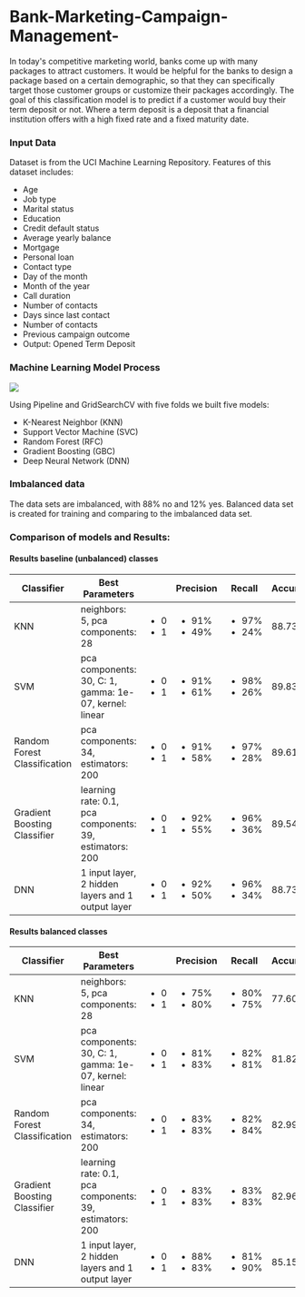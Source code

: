 # Bank-Marketing-Campaign-Management-

In today's competitive marketing world, banks come up with many packages to attract customers. It would be helpful for the banks to design a package based on a certain demographic, so that they can specifically target those customer groups or customize their packages accordingly. The goal of this classification model is to predict if a customer would buy their term deposit or not. Where a term deposit is a deposit that a financial institution offers with a high fixed rate and a fixed maturity date. 

### Input Data 
Dataset is from the UCI Machine Learning Repository. Features of this dataset includes:
* Age
* Job type
* Marital status
* Education
* Credit default status
* Average yearly balance
* Mortgage
* Personal loan
* Contact type
* Day of the month
* Month of the year
* Call duration
* Number of contacts
* Days since last contact
* Number of contacts
* Previous campaign outcome
* Output: Opened Term Deposit

### Machine Learning Model Process

![](img/process.png)


Using Pipeline and GridSearchCV with five folds we built five models:
* K-Nearest Neighbor (KNN)
* Support Vector Machine (SVC)
* Random Forest (RFC)
* Gradient Boosting (GBC)
* Deep Neural Network (DNN)

### Imbalanced data

The data sets are imbalanced, with 88% no and 12% yes. Balanced data set is created for training and comparing to the imbalanced data set.  

### Comparison of models and Results:

#### Results baseline (unbalanced) classes

| Classifier | Best Parameters | | Precision | Recall | Accuracy |
| ------------- | ------------- | ------------- | ------------- | ------------- | ------------- |
| KNN  | neighbors: 5, pca components: 28 |  <ul><li>0</li><li>1</li></ul> |  <ul><li>91%</li><li>49%</li></ul> |  <ul><li>97%</li><li>24%</li></ul>  |88.73%  |
| SVM  | pca components: 30, C: 1, gamma: 1e-07, kernel: linear |  <ul><li>0</li><li>1</li></ul> |  <ul><li>91%</li><li>61%</li></ul> |  <ul><li>98%</li><li>26%</li></ul>  |89.83%  |
| Random Forest Classification  | pca components: 34, estimators: 200 |  <ul><li>0</li><li>1</li></ul> |  <ul><li>91%</li><li>58%</li></ul> |  <ul><li>97%</li><li>28%</li></ul>  |89.61%  |
| Gradient Boosting Classifier   | learning rate: 0.1, pca components: 39, estimators: 200 |  <ul><li>0</li><li>1</li></ul> |  <ul><li>92%</li><li>55%</li></ul> |  <ul><li>96%</li><li>36%</li></ul>  |89.54%  |
| DNN  | 1 input layer, 2 hidden layers and 1 output layer |  <ul><li>0</li><li>1</li></ul> |  <ul><li>92%</li><li>50%</li></ul> |  <ul><li>96%</li><li>34%</li></ul>  |88.73%  |

#### Results balanced classes

| Classifier | Best Parameters | | Precision | Recall | Accuracy |
| ------------- | ------------- | ------------- | ------------- | ------------- | ------------- |
| KNN  | neighbors: 5, pca components: 28 |  <ul><li>0</li><li>1</li></ul> |  <ul><li>75%</li><li>80%</li></ul> |  <ul><li>80%</li><li>75%</li></ul>  |77.60%  |
| SVM  | pca components: 30, C: 1, gamma: 1e-07, kernel: linear |  <ul><li>0</li><li>1</li></ul> |  <ul><li>81%</li><li>83%</li></ul> |  <ul><li>82%</li><li>81%</li></ul>  |81.82%  |
| Random Forest Classification  | pca components: 34, estimators: 200 |  <ul><li>0</li><li>1</li></ul> |  <ul><li>83%</li><li>83%</li></ul> |  <ul><li>82%</li><li>84%</li></ul>  |82.99%  |
| Gradient Boosting Classifier   | learning rate: 0.1, pca components: 39, estimators: 200 |  <ul><li>0</li><li>1</li></ul> |  <ul><li>83%</li><li>83%</li></ul> |  <ul><li>83%</li><li>83%</li></ul>  |82.96%  |
| DNN  | 1 input layer, 2 hidden layers and 1 output layer |  <ul><li>0</li><li>1</li></ul> |  <ul><li>88%</li><li>83%</li></ul> |  <ul><li>81%</li><li>90%</li></ul>  |85.15%  |
